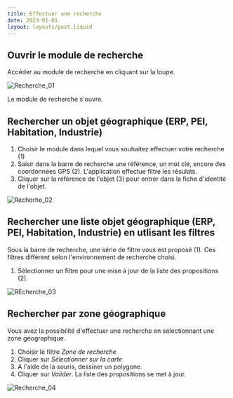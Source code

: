 ```yaml
---
title: Effectuer une recherche
date: 2023-01-01
layout: layouts/post.liquid
---
```


##  Ouvrir le module de recherche

   Accéder au module de recherche en cliquant sur la loupe. 


 ![Recherche_01](https://metarisc-docs.s3.fr-par.scw.cloud/images/Recherche/recherche_01%201024.png)

Le module de recherche s'ouvre. 

## Rechercher un objet géographique (ERP, PEI, Habitation, Industrie)


1. Choisir le module dans lequel vous souhaitez effectuer votre recherche (1) 
2. Saisir dans la barre de recherche une référence, un mot clé, encore des coordonnées GPS (2). L'application effectue filtre les résulats.
3. Cliquer sur la référence de l'objet (3) pour entrer dans la fiche d'identité de l'objet.

![Recherhe_02](https://metarisc-docs.s3.fr-par.scw.cloud/images/Recherche/recherche_02.jpg)

## Rechercher une liste objet géographique (ERP, PEI, Habitation, Industrie) en utlisant les filtres
Sous la barre de recherche, une série de filtre vous est proposé (1). Ces filtres diffèrent selon l'environnement de recherche choisi.
1. Sélectionner un filtre pour une mise à jour de la liste des propositions (2). 
   
![REcherche_03](https://metarisc-docs.s3.fr-par.scw.cloud/images/Recherche/recherche_02.jpg) 

## Rechercher par zone géographique
Vous avez la possibilité d'effectuer une recherche en sélectionnant une zone géographique.
1. Choisir le filtre *Zone de recherche*
2. Cliquer sur *Sélectionner sur la carte*
3. A l'aide de la souris, dessiner un polygone.
4. Cliquer sur *Valider*. 
La liste des propositions se met à jour. 

![Recherche_04](https://metarisc-docs.s3.fr-par.scw.cloud/images/Recherche/recherche_04.jpg)